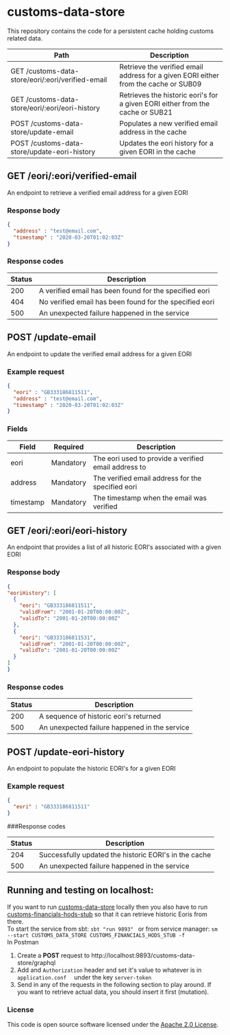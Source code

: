 
# customs-data-store

This repository contains the code for a persistent cache holding customs related data.

| Path                               | Description                                          |
| ---------------------------------  | ---------------------------------------------------- |
| GET /customs-data-store/eori/:eori/verified-email | Retrieve the verified email address for a given EORI either from the cache or SUB09|
| GET /customs-data-store/eori/:eori/eori-history | Retrieves the historic eori's for a given EORI either from the cache or SUB21        |
| POST /customs-data-store/update-email | Populates a new verified email address in the cache | 
| POST /customs-data-store/update-eori-history | Updates the eori history for a given EORI in the cache |

## GET /eori/:eori/verified-email

An endpoint to retrieve a verified email address for a given EORI

### Response body

```json
{
  "address" : "test@email.com",
  "timestamp" : "2020-03-20T01:02:03Z"
}
```

### Response codes

| Status                               | Description                                          |
| ---------------------------------  | ---------------------------------------------------- |
| 200 | A verified email has been found for the specified eori        |
| 404 | No verified email has been found for the specified eori        |
| 500 | An unexpected failure happened in the service |

## POST /update-email

An endpoint to update the verified email address for a given EORI

### Example request

```json
{
  "eori" : "GB333186811511",
  "address" : "test@email.com",
  "timestamp" : "2020-03-20T01:02:03Z"
}
```

### Fields

| Field                               | Required                                          | Description                                          |
| ---------------------------------  | ---------------------------------------------------- | ---------------------------------------------------- |
| eori | Mandatory        | The eori used to provide a verified email address to        |
| address | Mandatory        | The verified email address for the specified eori        |
| timestamp | Mandatory | The timestamp when the email was verified |

## GET /eori/:eori/eori-history

An endpoint that provides a list of all historic EORI's associated with a given EORI

### Response body

```json
{
"eoriHistory": [
  {
    "eori": "GB333186811511", 
    "validFrom": "2001-01-20T00:00:00Z", 
    "validTo": "2001-01-20T00:00:00Z"
  },
  {
    "eori": "GB333186811531",
    "validFrom": "2001-01-20T00:00:00Z",
    "validTo": "2001-01-20T00:00:00Z"
  }
]
}
```
### Response codes

| Status                               | Description                                          |
| ---------------------------------  | ---------------------------------------------------- |
| 200 | A sequence of historic eori's returned        |
| 500 | An unexpected failure happened in the service |

## POST /update-eori-history

An endpoint to populate the historic EORI's for a given EORI

### Example request

```json
{
  "eori" : "GB333186811511"
}
```

###Response codes

| Status                               | Description                                          |
| ---------------------------------  | ---------------------------------------------------- |
| 204 | Successfully updated the historic EORI's in the cache       |
| 500 | An unexpected failure happened in the service |




## Running and testing on localhost:
If you want to run [customs-data-store](https://github.com/hmrc/customs-data-store) locally then you also have to run [customs-financials-hods-stub](https://github.com/hmrc/customs-financials-hods-stub) so that it can retrieve historic Eoris from there.  
To start the service from sbt: `sbt "run 9893" ` or from service manager: `sm --start CUSTOMS_DATA_STORE CUSTOMS_FINANCIALS_HODS_STUB -f`  
In Postman
1. Create a **POST** request to http://localhost:9893/customs-data-store/graphql
2. Add and `Authorization` header and set it's value to whatever is in `application.conf  ` under the key `server-token`
3. Send in any of the requests in the following section to play around. If you want to retrieve actual data, you should insert it first (mutation).

### License

This code is open source software licensed under the [Apache 2.0 License]("http://www.apache.org/licenses/LICENSE-2.0.html").
